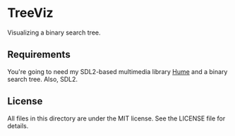 # TreeViz

Visualizing a binary search tree.

## Requirements

You're going to need my SDL2-based multimedia library [Hume](https://github.com/mdclyburn/hume) and a binary search tree.
Also, SDL2.

## License

All files in this directory are under the MIT license.
See the LICENSE file for details.
